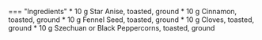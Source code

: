 === "Ingredients"
    * 10 g Star Anise, toasted, ground
    * 10 g Cinnamon, toasted, ground
    * 10 g Fennel Seed, toasted, ground
    * 10 g Cloves, toasted, ground
    * 10 g Szechuan or Black Peppercorns, toasted, ground

[^1]:
    Scott, Lydia. ["Chinese Five Spice."](https://www.tasteofhome.com/recipes/chinese-five-spice/) 20 June 2013. Accessed January 2021.
[^2]:
    Wan, Liv. ["How to Make Five-Spice Powder."](https://www.thespruceeats.com/how-to-make-five-spice-powder-4065302) 2 October 2020. Accessed January 2021.
